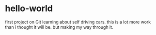 # hello-world
first project on Git
learning about self driving cars. this is a lot more work than i thought it will be. but making my way through it. 
